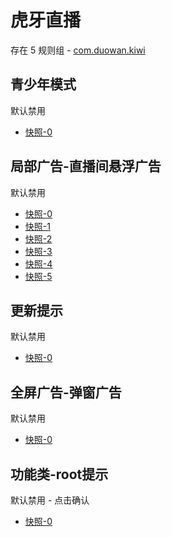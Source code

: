 # 虎牙直播

存在 5 规则组 - [com.duowan.kiwi](/src/apps/com.duowan.kiwi.ts)

## 青少年模式

默认禁用

- [快照-0](https://i.gkd.li/i/12908790)

## 局部广告-直播间悬浮广告

默认禁用

- [快照-0](https://i.gkd.li/i/12901045)
- [快照-1](https://i.gkd.li/i/12901044)
- [快照-2](https://i.gkd.li/i/13395604)
- [快照-3](https://i.gkd.li/i/13395606)
- [快照-4](https://i.gkd.li/i/13417245)
- [快照-5](https://i.gkd.li/i/13401266)

## 更新提示

默认禁用

- [快照-0](https://i.gkd.li/i/13440833)

## 全屏广告-弹窗广告

默认禁用

- [快照-0](https://i.gkd.li/i/13625453)

## 功能类-root提示

默认禁用 - 点击确认

- [快照-0](https://i.gkd.li/i/13536744)
